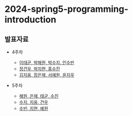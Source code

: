 # 2024-spring5-programming-introduction

## 발표자료
- 4주차
  - [이태균, 박해원, 박수지, 인수빈](https://github.com/LandvibeDev/2024-spring5-programming-introduction/issues/1)
  - [정건우, 박지현, 홍수진](https://github.com/LandvibeDev/2024-spring5-programming-introduction/issues/2)
  - [김지웅, 장은채, 서예원, 윤지우](https://github.com/LandvibeDev/2024-spring5-programming-introduction/issues/3)


- 5주차
  - [해원, 은채, 태균, 수진](https://github.com/LandvibeDev/2024-spring5-programming-introduction/issues/4)
  - [수지, 지웅, 건우](https://github.com/LandvibeDev/2024-spring5-programming-introduction/issues/5)
  - [수빈, 지현, 예원](https://github.com/LandvibeDev/2024-spring5-programming-introduction/issues/6)

